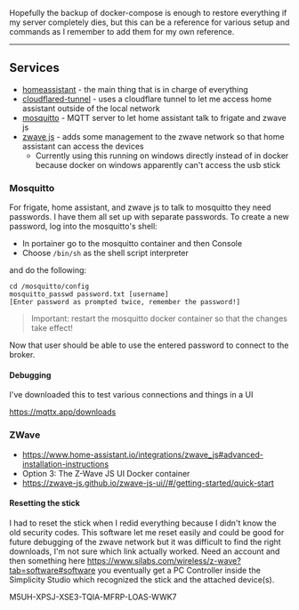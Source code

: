 Hopefully the backup of docker-compose is enough to restore everything if my server completely dies, but this can be a reference for various setup and commands as I remember to add them for my own reference.

----

## Services

- [homeassistant](https://www.home-assistant.io/) - the main thing that is in charge of everything
- [cloudflared-tunnel](https://developers.cloudflare.com/cloudflare-one/connections/connect-networks/get-started/) - uses a cloudflare tunnel to let me access home assistant outside of the local network
- [mosquitto](https://mosquitto.org/) - MQTT server to let home assistant talk to frigate and zwave js
- [zwave js](https://github.com/zwave-js/zwave-js-ui) - adds some management to the zwave network so that home assistant can access the devices
  - Currently using this running on windows directly instead of in docker because docker on windows apparently can't access the usb stick


### Mosquitto

For frigate, home assistant, and zwave js to talk to mosquitto they need passwords. I have them all set up with separate passwords. To create a new password, log into the mosquitto's shell:
  - In portainer go to the mosquitto container and then Console
  - Choose `/bin/sh` as the shell script interpreter

 and do the following:

```
cd /mosquitto/config
mosquitto_passwd password.txt [username]
[Enter password as prompted twice, remember the password!]
```

> Important: restart the mosquitto docker container so that the changes take effect!

Now that user should be able to use the entered password to connect to the broker.

#### Debugging

I've downloaded this to test various connections and things in a UI

https://mqttx.app/downloads

### ZWave

- https://www.home-assistant.io/integrations/zwave_js#advanced-installation-instructions
- Option 3: The Z-Wave JS UI Docker container
- https://zwave-js.github.io/zwave-js-ui//#/getting-started/quick-start

#### Resetting the stick

I had to reset the stick when I redid everything because I didn't know the old security codes. This software let me reset easily and could be good for future debugging of the zwave network but it was difficult to find the right downloads, I'm not sure which link actually worked. Need an account and then something here https://www.silabs.com/wireless/z-wave?tab=software#software you eventually get a PC Controller inside the Simplicity Studio which recognized the stick and the attached device(s).


M5UH-XPSJ-XSE3-TQIA-MFRP-LOAS-WWK7